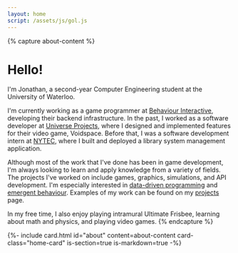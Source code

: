 ```yaml
---
layout: home
script: /assets/js/gol.js
---
```


{% capture about-content %}
# Hello!

I'm Jonathan, a second-year Computer Engineering student at the University of Waterloo.

I'm currently working as a game programmer at [Behaviour Interactive](https://www.bhvr.com/), developing their backend infrastructure. In the past, I worked as a software developer at [Universe Projects]("https://www.universeprojects.com/"), where I designed and implemented features for their video game, Voidspace. Before that, I was a software development intern at [NYTEC](http://nytec.org), where I built and deployed a library system management application.

Although most of the work that I've done has been in game development, I'm always looking to learn and apply knowledge from a variety of fields. The projects I've worked on include games, graphics, simulations, and API development. I'm especially interested in [data-driven programming](https://en.wikipedia.org/wiki/Data-driven_programming) and [emergent behaviour](https://en.wikipedia.org/wiki/Emergence). Examples of my work can be found on my [projects](/projects) page.

In my free time, I also enjoy playing intramural Ultimate Frisbee, learning about math and physics, and playing video games.
{% endcapture %}

{%- include card.html
  id="about"
  content=about-content
  card-class="home-card"
  is-section=true
  is-markdown=true
-%}
